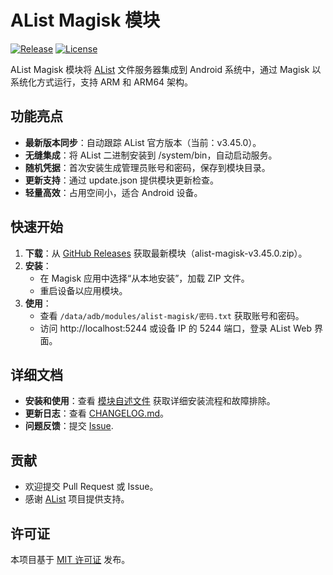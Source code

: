 # AList Magisk 模块

[![Release](https://img.shields.io/github/v/release/Alien-Et/Alist-Magisk)](https://github.com/Alien-Et/Alist-Magisk/releases)
[![License](https://img.shields.io/github/license/Alien-Et/Alist-Magisk)](https://github.com/Alien-Et/Alist-Magisk/blob/main/LICENSE)

AList Magisk 模块将 [AList](https://github.com/AlistGo/alist) 文件服务器集成到 Android 系统中，通过 Magisk 以系统化方式运行，支持 ARM 和 ARM64 架构。

## 功能亮点
- **最新版本同步**：自动跟踪 AList 官方版本（当前：v3.45.0）。
- **无缝集成**：将 AList 二进制安装到 /system/bin，自动启动服务。
- **随机凭据**：首次安装生成管理员账号和密码，保存到模块目录。
- **更新支持**：通过 update.json 提供模块更新检查。
- **轻量高效**：占用空间小，适合 Android 设备。

## 快速开始
1. **下载**：从 [GitHub Releases](https://github.com/Alien-Et/Alist-Magisk/releases) 获取最新模块（alist-magisk-v3.45.0.zip）。
2. **安装**：
   - 在 Magisk 应用中选择“从本地安装”，加载 ZIP 文件。
   - 重启设备以应用模块。
3. **使用**：
   - 查看 `/data/adb/modules/alist-magisk/密码.txt` 获取账号和密码。
   - 访问 http://localhost:5244 或设备 IP 的 5244 端口，登录 AList Web 界面。

## 详细文档
- **安装和使用**：查看 [模块自述文件](Alist-Magisk/README.md) 获取详细安装流程和故障排除。
- **更新日志**：查看 [CHANGELOG.md](Alist-Magisk/CHANGELOG.md)。
- **问题反馈**：提交 [Issue](https://github.com/Alien-Et/Alist-Magisk/issues).

## 贡献
- 欢迎提交 Pull Request 或 Issue。
- 感谢 [AList](https://github.com/AlistGo/alist) 项目提供支持。

## 许可证
本项目基于 [MIT 许可证](LICENSE) 发布。
